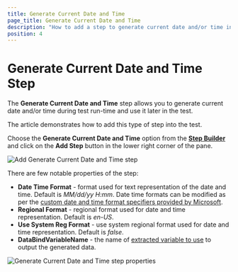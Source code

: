 ```yaml
---
title: Generate Current Date and Time
page_title: Generate Current Date and Time
description: "How to add a step to generate current date and/or time in Test Studio test? Use a built-in step to enter current date and time"
position: 4
---
```

# Generate Current Date and Time Step

The __Generate Current Date and Time__ step allows you to generate current date and/or time during test run-time and use it later in the test.

The article demonstrates how to add this type of step into the test.

Choose the __Generate Current Date and Time__ option from the <a href="/features/custom-steps/overview" target="_blank">__Step Builder__</a> and click on the __Add Step__ button in the lower right corner of the pane.

![Add Generate Current Date and Time step][1]

There are few notable properties of the step:

- __Date Time Format__ - format used for text representation of the date and time. Default is _MM/dd/yy H:mm_. Date time formats can be modified as per the <a href="https://learn.microsoft.com/en-us/dotnet/standard/base-types/custom-date-and-time-format-strings" target="_blank">custom date and time format specifiers provided by Microsoft</a>.
- __Regional Format__ - regional format used for date and time representation. Default is _en-US_.
- __Use System Reg Format__ - use system regional format used for date and time representation. Default is _false_.
- __DataBindVariableName__ - the name of <a href="/features/recorder/highlighting-menu/quick-steps/extraction#use-the-extracted-value-in-the-next-steps" target="_blank">extracted variable to use</a> to output the generated data.

![Generate Current Date and Time step properties][2]

[1]: /img/features/random-data/current-date/step-builder-current-DnT.png
[2]: /img/features/random-data/current-date/extended-menu-current-DnT.png
